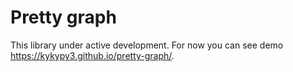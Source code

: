 # Pretty graph

This library under active development. For now you can see demo https://kykypy3.github.io/pretty-graph/.
